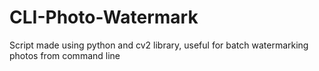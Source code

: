 # CLI-Photo-Watermark
Script made using python and cv2 library, useful for batch watermarking photos from command line
